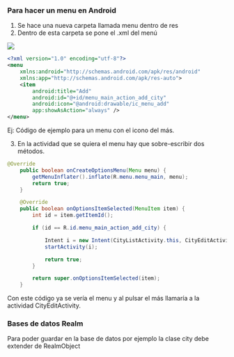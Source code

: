 ### Para hacer un menu en Android

1. Se hace una nueva carpeta llamada menu dentro de res
1. Dentro de esta carpeta se pone el .xml del menú

![](pictures/menu.png)

```xml
<?xml version="1.0" encoding="utf-8"?>
<menu
    xmlns:android="http://schemas.android.com/apk/res/android"
    xmlns:app="http://schemas.android.com/apk/res-auto">
    <item
        android:title="Add"
        android:id="@+id/menu_main_action_add_city"
        android:icon="@android:drawable/ic_menu_add"
        app:showAsAction="always" />
</menu>
```
Ej: Código de ejemplo para un menu con el icono del más.

3. En la actividad que se quiera el menu hay que sobre-escribir dos métodos.
```java
@Override
    public boolean onCreateOptionsMenu(Menu menu) {
        getMenuInflater().inflate(R.menu.menu_main, menu);
        return true;
    }

    @Override
    public boolean onOptionsItemSelected(MenuItem item) {
        int id = item.getItemId();

        if (id == R.id.menu_main_action_add_city) {

            Intent i = new Intent(CityListActivity.this, CityEditActivity.class);
            startActivity(i);

            return true;
        }

        return super.onOptionsItemSelected(item);
    }


```

Con este código ya se vería el menu y al pulsar el más llamaría a la actividad CityEditActivity.


### Bases de datos Realm

Para poder guardar en la base de datos por ejemplo la clase city debe extender de RealmObject
